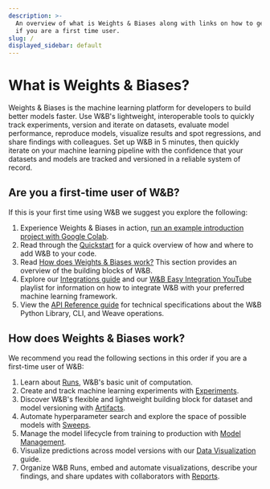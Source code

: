```yaml
---
description: >-
  An overview of what is Weights & Biases along with links on how to get started
  if you are a first time user.
slug: /
displayed_sidebar: default
---
```


# What is Weights & Biases?

Weights & Biases is the machine learning platform for developers to build better models faster. Use W&B's lightweight, interoperable tools to quickly track experiments, version and iterate on datasets, evaluate model performance, reproduce models, visualize results and spot regressions, and share findings with colleagues.
Set up W&B in 5 minutes, then quickly iterate on your machine learning pipeline with the confidence that your datasets and models are tracked and versioned in a reliable system of record.

<!-- ![](@site/static/images/general/diagram_2021.png) -->

## Are you a first-time user of W&B?

If this is your first time using W&B we suggest you explore the following:

1. Experience Weights & Biases in action, [run an example introduction project with Google Colab](http://wandb.me/intro).
1. Read through the [Quickstart](../quickstart.md) for a quick overview of how and where to add W&B to your code.
1. Read [How does Weights & Biases work?](#how-does-weights--biases-work) This section provides an overview of the building blocks of W&B.
1. Explore our [Integrations guide](./integrations/intro.md) and our [W&B Easy Integration YouTube](https://www.youtube.com/playlist?list=PLD80i8An1OEGDADxOBaH71ZwieZ9nmPGC) playlist for information on how to integrate W&B with your preferred machine learning framework.
1. View the [API Reference guide](../ref/README.md) for technical specifications about the W&B Python Library, CLI, and Weave operations.

## How does Weights & Biases work?

We recommend you read the following sections in this order if you are a first-time user of W&B:

1. Learn about [Runs](./runs/intro.md), W&B's basic unit of computation.
2. Create and track machine learning experiments with [Experiments](./track/intro.md).
3. Discover W&B's flexible and lightweight building block for dataset and model versioning with [Artifacts](./artifacts/intro.md).
4. Automate hyperparameter search and explore the space of possible models with [Sweeps](./sweeps/intro.md).
5. Manage the model lifecycle from training to production with [Model Management](./models/intro.md).
6. Visualize predictions across model versions with our [Data Visualization](./data-vis/intro.md) guide.
7. Organize W&B Runs, embed and automate visualizations, describe your findings, and share updates with collaborators with [Reports](./reports/intro.md).
